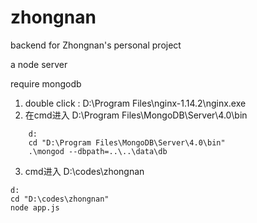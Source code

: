 # zhongnan
backend for Zhongnan's personal project

a node server

require mongodb

1. double click : D:\Program Files\nginx-1.14.2\nginx.exe
2. 在cmd进入 D:\Program Files\MongoDB\Server\4.0\bin
```
	d:
	cd "D:\Program Files\MongoDB\Server\4.0\bin"
	.\mongod --dbpath=..\..\data\db
```
3. cmd进入 D:\codes\zhongnan
```
d:
cd "D:\codes\zhongnan"
node app.js
```